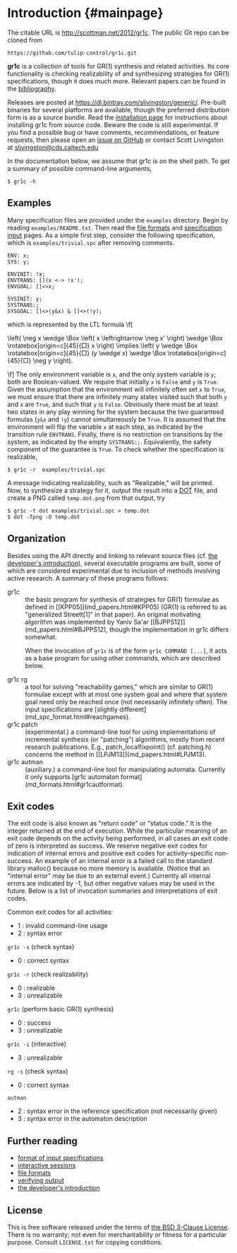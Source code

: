 Introduction        {#mainpage}
============

The citable URL is <http://scottman.net/2012/gr1c>.  The public Git repo can be
cloned from

    https://github.com/tulip-control/gr1c.git

**gr1c** is a collection of tools for GR(1) synthesis and related activities.
Its core functionality is checking realizability of and synthesizing strategies
for GR(1) specifications, though it does much more.  Relevant papers can be
found in the [bibliography](md_papers.html).

Releases are posted at https://dl.bintray.com/slivingston/generic/.  Pre-built
binaries for several platforms are available, though the preferred distribution
form is as a source bundle.  Read the [installation page](md_installation.html)
for instructions about installing gr1c from source code.  Beware the code is
still experimental. If you find a possible bug or have comments,
recommendations, or feature requests, then please open an [issue on
GitHub](https://github.com/tulip-control/gr1c/issues) or contact Scott Livingston
at <slivingston@cds.caltech.edu>

In the documentation below, we assume that gr1c is on the shell path. To get a
summary of possible command-line arguments,

    $ gr1c -h


Examples
--------

Many specification files are provided under the `examples` directory.  Begin by
reading `examples/README.txt`. Then read the [file formats](md_formats.html) and
[specification input](md_spc_format.html) pages.  As a simple first step,
consider the following specification, which is `examples/trivial.spc` after
removing comments.

    ENV: x;
    SYS: y;

    ENVINIT: !x;
    ENVTRANS: [](x <-> !x');
    ENVGOAL: []<>x;

    SYSINIT: y;
    SYSTRANS:;
    SYSGOAL: []<>(y&x) & []<>(!y);

which is represented by the LTL formula
\f[

\left( \neg x \wedge \Box \left( x \leftrightarrow \neg x' \right) \wedge \Box \rotatebox[origin=c]{45}{$\Box$} x \right) \implies \left( y \wedge \Box \rotatebox[origin=c]{45}{$\Box$} (y \wedge x) \wedge \Box \rotatebox[origin=c]{45}{$\Box$} \neg y \right).

\f]
The only environment variable is `x`, and the only system variable is `y`; both
are Boolean-valued.  We require that initially `x` is `False` and `y` is `True`.
Given the assumption that the environment will infinitely often set `x` to
`True`, we must ensure that there are infinitely many states visited such that
both `y` and `x` are `True`, and such that `y` is `False`.  Obviously there must
be at least two states in any play winning for the system because the two
guaranteed formulas (`y&x` and `!y`) cannot simultaneously be `True`.  It is
assumed that the environment will flip the variable `x` at each step, as
indicated by the transition rule `ENVTRANS`.  Finally, there is no restriction
on transitions by the system, as indicated by the empty
`SYSTRANS:;`. Equivalently, the safety component of the guarantee is `True`.  To
check whether the specification is realizable,

    $ gr1c -r  examples/trivial.spc

A message indicating realizability, such as "Realizable," will be printed. Now, to
synthesize a strategy for it, output the result into a
[DOT](http://www.graphviz.org/) file, and create a PNG called `temp.dot.png`
from that output, try

    $ gr1c -t dot examples/trivial.spc > temp.dot
    $ dot -Tpng -O temp.dot


Organization
------------

Besides using the API directly and linking to relevant source files (cf. [the
developer's introduction](md_start_dev.html)), several executable programs are
built, some of which are considered experimental due to inclusion of methods
involving active research.  A summary of these programs follows:

<dl>
<dt>gr1c</dt>
<dd>the basic program for synthesis of strategies for GR(1) formulae as defined
in [[KPP05]](md_papers.html#KPP05) (GR(1) is referred to as "generalized
Streett[1]" in that paper).  An original motivating algorithm was implemented by
Yaniv Sa'ar [[BJPPS12]](md_papers.html#BJPPS12), though the implementation in
gr1c differs somewhat.

When the invocation of `gr1c` is of the form `gr1c COMMAND [...]`, it acts as a
base program for using other commands, which are described below.
</dd>

<dt>gr1c&nbsp;rg</dt>
<dd>a tool for solving "reachability games," which are similar to GR(1) formulae
except with at most one system goal and where that system goal need only be
reached once (not necessarily infinitely often).  The input specifications are
[slightly different](md_spc_format.html#reachgames).
</dd>

<dt>gr1c&nbsp;patch</dt>
<dd>(experimental.)  a command-line tool for using implementations of
incremental synthesis (or "patching") algorithms, mostly from recent research
publications.  E.g., patch_localfixpoint() (cf. patching.h) concerns the method
in [[LPJM13]](md_papers.html#LPJM13).
</dd>

<dt>gr1c&nbsp;autman</dt>
<dd>(auxiliary.)  a command-line tool for manipulating automata.  Currently it
only supports [gr1c automaton format](md_formats.html#gr1cautformat).
</dd>
</dl>


Exit codes
----------

The exit code is also known as "return code" or "status code." It is the integer
returned at the end of execution.  While the particular meaning of an exit code
depends on the activity being performed, in all cases an exit code of zero is
interpreted as success. We reserve negative exit codes for indication of
internal errors and positive exit codes for activity-specific non-success. An
example of an internal error is a failed call to the standard library malloc()
because no more memory is available. (Notice that an "internal error" may be due
to an external event.) Currently all internal errors are indicated by -1, but
other negative values may be used in the future.  Below is a list of invocation
summaries and interpretations of exit codes.

Common exit codes for all activities:
- 1 : invalid command-line usage
- 2 : syntax error

`gr1c -s` (check syntax)
- 0 : correct syntax

`gr1c -r` (check realizability)
- 0 : realizable
- 3 : unrealizable

`gr1c` (perform basic GR(1) synthesis)
- 0 : success
- 3 : unrealizable

`gr1c -i` (interactive)
- 3 : unrealizable

`rg -s` (check syntax)
- 0 : correct syntax

`autman`
- 2 : syntax error in the reference specification (not necessarily given)
- 3 : syntax error in the automaton description


Further reading
---------------

- [format of input specifications](md_spc_format.html)
- [interactive sessions](md_interaction.html)
- [file formats](md_formats.html)
- [verifying output](md_verification.html)
- [the developer's introduction](md_start_dev.html)


License
-------

This is free software released under the terms of [the BSD 3-Clause
License](http://opensource.org/licenses/BSD-3-Clause).  There is no
warranty; not even for merchantability or fitness for a particular
purpose.  Consult `LICENSE.txt` for copying conditions.
